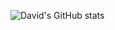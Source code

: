 ![David's GitHub stats](https://github-readme-stats.vercel.app/api?username=davidcwh&count_private=true&show_icons=true&theme=radical)
